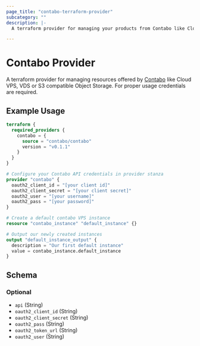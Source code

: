 ```yaml
---
page_title: "contabo-terraform-provider"
subcategory: ""
description: |-
  A terraform provider for managing your products from Contabo like Cloud VPS and VDS.

---
```


# Contabo Provider

A terraform provider for managing resources offered by [Contabo](https://contabo.com) like Cloud VPS, VDS or S3 compatible Object Storage. For proper usage credentials are required.


## Example Usage

```terraform
terraform {
  required_providers {
    contabo = {
      source = "contabo/contabo"
      version = "v0.1.1"
    }
  }
}

# Configure your Contabo API credentials in provider stanza
provider "contabo" {
  oauth2_client_id = "[your client id]"
  oauth2_client_secret = "[your client secret]"
  oauth2_user = "[your username]"
  oauth2_pass = "[your password]"
}

# Create a default contabo VPS instance
resource "contabo_instance" "default_instance" {}

# Output our newly created instances
output "default_instance_output" {
  description = "Our first default instance"
  value = contabo_instance.default_instance
}
```

<!-- schema generated by tfplugindocs -->
## Schema

### Optional

- `api` (String)
- `oauth2_client_id` (String)
- `oauth2_client_secret` (String)
- `oauth2_pass` (String)
- `oauth2_token_url` (String)
- `oauth2_user` (String)
